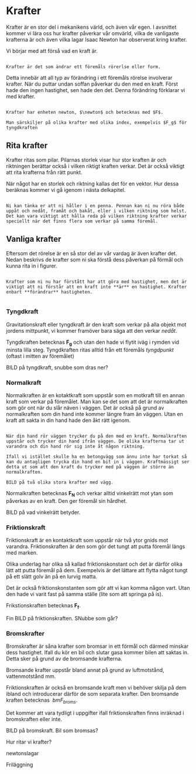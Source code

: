 # Krafter

Krafter är en stor del i mekanikens värld, och även vår egen. I avsnittet kommer vi lära oss hur krafter påverkar vår omvärld, vilka de vanligaste krafterna är och även vilka lagar Isaac Newton har observerat kring krafter. 

Vi börjar med att förså vad en kraft är. 

```admonish info title="Definition"

Krafter är det som ändrar ett föremåls rörerlse eller form.

```

Detta innebär att all typ av förändring i ett föremåls rörelse involverar krafter. När du puttar undan soffan påverkar du den med en kraft. Först hade den ingen hastighet, sen hade den det. Denna förändring förklarar vi med krafter. 

```admonish info title="Storhet och enhet"

Krafter har enheten newton, $\newton$ och betecknas med $F$. 

Man särskiljer på olika krafter med olika index, exempelvis $F_g$ för tyngdkraften

```

## Rita krafter
Krafter ritas som pilar. Pilarnas storlek visar hur stor kraften är och riktningen berättar också i vilken riktigt kraften verkar. Det är också viktigt att rita krafterna från rätt punkt. 

När något har en storlek och riktning kallas det för en vektor. Hur dessa beräknas kommer vi gå igenom i nästa delkapitel. 

```admonish question title="Vad betyder det att krafter har en riktning?"

Ni kan tänka er att ni håller i en penna. Pennan kan ni nu röra både uppåt och nedåt, framåt och bakåt, eller i vilken riktning som helst. Det kan vara viktigt att hålla reda på vilken riktning krafter verkar speciellt när det finns flera som verkar på samma föremål. 
```

## Vanliga krafter
Eftersom det rörelse är en så stor del av vår vardag är även krafter det. Nedan beskrivs de krafter som ni ska förstå dess påverkan på förmål och kunna rita in i figurer. 

```admonish danger title="VIKTIGT"

Krafter som ni nu har förstått har att göra med hastighet, men det är viktigt att ni förstår att en kraft inte **är** en hastighet. Krafter enbart **förändrar** hastigheten.


```


### Tyngdkraft
Gravitationskraft eller tyngdkraft är den kraft som verkar på alla objekt mot jordens mittpunkt, vi kommer framöver bara säga att den verkar *nedåt*. 

Tyngdkraften betecknas $\bm {F_g}$ och utan den hade vi flytit iväg i rymden vid minsta lilla steg. Tyngdkraften ritas alltid från ett föremåls *tyngdpunkt* (oftast i mitten av föremålet)

BILD på tyngdkraft, snubbe som dras ner?

### Normalkraft
Normalkraften är en kotaktkraft som uppstår som en motkraft till en annan kraft som verkar på föremålet. Man kan se det som att det är normalkraften som gör ont när du slår näven i väggen. Det är också på grund av normalkraften som din hand inte kommer längre fram än väggen. Utan en kraft att sakta in din hand hade den åkt rätt igenom. 

```admonish question title="Hur ser det ut med krafterna när man tar sönder väggen?"

När din hand rör väggen trycker du på den med en kraft. Normalkraften uppstår och trycker din hand ifrån väggen. De olika krafterna tar ut varandra och din hand rör sig inte åt någon riktning.

Ifall vi istället skulle ha en betongvägg som ännu inte har torkat så kan du antagligen trycka din hand en bit in i väggen. Kraftmässigt ser detta ut som att den kraft du trycker med på väggen är större än normalkraften.  

BILD på två olika stora krafter med vägg. 

```

Normalkraften betecknas $\bm {F_N}$ och verkar alltid vinkelrätt mot ytan som påverkas av en kraft. Den ger föremål sin hårdhet.

BILD på vad vinkelrätt betyder. 

### Friktionskraft
Friktionskraft är en kontaktkraft som uppstår när två ytor gnids mot varandra. Friktionskraften är den som gör det tungt att putta föremål längs med marken. 

Olika underlag har olika så kallad friktionskonstant och det är därför olika lätt att putta föremål på dem. Exempelvis är det lättare att flytta något tungt på ett slätt golv än på en lurvig matta. 

Det är också friktionskonstanten som gör att vi kan komma någon vart. Utan den hade vi varit fast på samma ställe (lite som att springa på is).

Frikstionskraften betecknas $\bm {F_f}$.

Fin BILD på friktionskraften. SNubbe som går?

### Bromskrafter
Bromskrafter är såna krafter som bromsar in ett förmål och därmed minskar dess hastighet. Ifall du kör en bil och slutar gasa kommer bilen att saktas in. Detta sker på grund av de bromsande krafterna. 

Bromsande krafter uppstår bland annat  på grund av luftmotstånd, vattenmotstånd mm. 

Friktionskraften är också en bromsande kraft men vi behöver skilja på dem ibland och introducerar därför de som separata krafter. Den bromsande kraften betecknas $\ bm {F_{broms}}$.

Det kommer att vara tydligt i uppgifter ifall friktionskraften finns inräknad i bromskraften eller inte.

BILD på bromskraft. Bil som bromsas?










Hur ritar vi krafter?



newtonslagar

Friläggning

